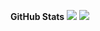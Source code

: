 <b>GitHub Stats</b>
![](https://github-readme-stats.vercel.app/api?username=Acgusto&theme=dark&hide_border=false&include_all_commits=true&count_private=false)
![](https://github-readme-stats.vercel.app/api/top-langs/?username=Acgusto&theme=dark&hide_border=false&include_all_commits=true&count_private=false&layout=compact)
